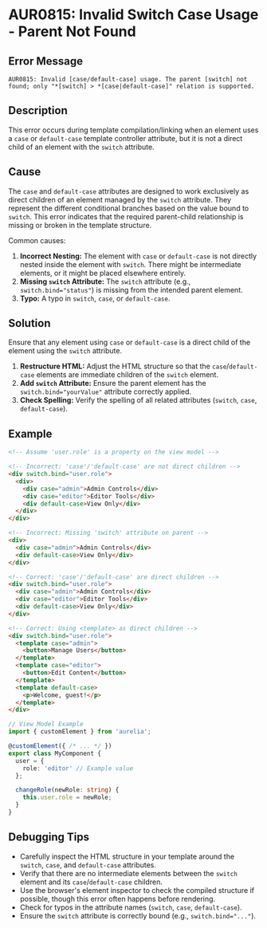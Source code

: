 # AUR0815: Invalid Switch Case Usage - Parent Not Found

## Error Message

`AUR0815: Invalid [case/default-case] usage. The parent [switch] not found; only "*[switch] > *[case|default-case]" relation is supported.`

## Description

This error occurs during template compilation/linking when an element uses a `case` or `default-case` template controller attribute, but it is not a direct child of an element with the `switch` attribute.

## Cause

The `case` and `default-case` attributes are designed to work exclusively as direct children of an element managed by the `switch` attribute. They represent the different conditional branches based on the value bound to `switch`. This error indicates that the required parent-child relationship is missing or broken in the template structure.

Common causes:

1.  **Incorrect Nesting:** The element with `case` or `default-case` is not directly nested inside the element with `switch`. There might be intermediate elements, or it might be placed elsewhere entirely.
2.  **Missing `switch` Attribute:** The `switch` attribute (e.g., `switch.bind="status"`) is missing from the intended parent element.
3.  **Typo:** A typo in `switch`, `case`, or `default-case`.

## Solution

Ensure that any element using `case` or `default-case` is a direct child of the element using the `switch` attribute.

1.  **Restructure HTML:** Adjust the HTML structure so that the `case`/`default-case` elements are immediate children of the `switch` element.
2.  **Add `switch` Attribute:** Ensure the parent element has the `switch.bind="yourValue"` attribute correctly applied.
3.  **Check Spelling:** Verify the spelling of all related attributes (`switch`, `case`, `default-case`).

## Example

```html
<!-- Assume 'user.role' is a property on the view model -->

<!-- Incorrect: 'case'/'default-case' are not direct children -->
<div switch.bind="user.role">
  <div>
    <div case="admin">Admin Controls</div>
    <div case="editor">Editor Tools</div>
    <div default-case>View Only</div>
  </div>
</div>

<!-- Incorrect: Missing 'switch' attribute on parent -->
<div>
  <div case="admin">Admin Controls</div>
  <div default-case>View Only</div>
</div>

<!-- Correct: 'case'/'default-case' are direct children -->
<div switch.bind="user.role">
  <div case="admin">Admin Controls</div>
  <div case="editor">Editor Tools</div>
  <div default-case>View Only</div>
</div>

<!-- Correct: Using <template> as direct children -->
<div switch.bind="user.role">
  <template case="admin">
    <button>Manage Users</button>
  </template>
  <template case="editor">
    <button>Edit Content</button>
  </template>
  <template default-case>
    <p>Welcome, guest!</p>
  </template>
</div>
```

```typescript
// View Model Example
import { customElement } from 'aurelia';

@customElement({ /* ... */ })
export class MyComponent {
  user = {
    role: 'editor' // Example value
  };

  changeRole(newRole: string) {
    this.user.role = newRole;
  }
}
```

## Debugging Tips

*   Carefully inspect the HTML structure in your template around the `switch`, `case`, and `default-case` attributes.
*   Verify that there are no intermediate elements between the `switch` element and its `case`/`default-case` children.
*   Use the browser's element inspector to check the compiled structure if possible, though this error often happens before rendering.
*   Check for typos in the attribute names (`switch`, `case`, `default-case`).
*   Ensure the `switch` attribute is correctly bound (e.g., `switch.bind="..."`).
